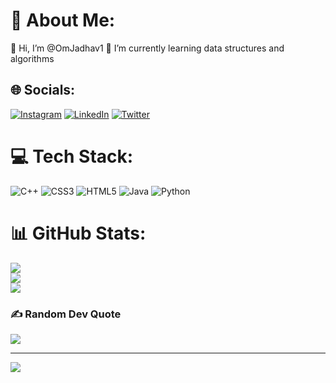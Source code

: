 # 💫 About Me:
👋 Hi, I’m @OmJadhav1
🌱 I’m currently learning data structures and algorithms


## 🌐 Socials:
[![Instagram](https://img.shields.io/badge/Instagram-%23E4405F.svg?logo=Instagram&logoColor=white)](https://instagram.com/omjadhav5423) [![LinkedIn](https://img.shields.io/badge/LinkedIn-%230077B5.svg?logo=linkedin&logoColor=white)](https://linkedin.com/in/om-jadhav-23b4a822b) [![Twitter](https://img.shields.io/badge/Twitter-%231DA1F2.svg?logo=Twitter&logoColor=white)](https://twitter.com/omjadhav_5423) 

# 💻 Tech Stack:
![C++](https://img.shields.io/badge/c++-%2300599C.svg?style=flat&logo=c%2B%2B&logoColor=white) ![CSS3](https://img.shields.io/badge/css3-%231572B6.svg?style=flat&logo=css3&logoColor=white) ![HTML5](https://img.shields.io/badge/html5-%23E34F26.svg?style=flat&logo=html5&logoColor=white) ![Java](https://img.shields.io/badge/java-%23ED8B00.svg?style=flat&logo=java&logoColor=white) ![Python](https://img.shields.io/badge/python-3670A0?style=flat&logo=python&logoColor=ffdd54)
# 📊 GitHub Stats:
![](https://github-readme-stats.vercel.app/api?username=OmJadhav1&theme=dark&hide_border=false&include_all_commits=false&count_private=false)<br/>
![](https://github-readme-streak-stats.herokuapp.com/?user=OmJadhav1&theme=dark&hide_border=false)<br/>
![](https://github-readme-stats.vercel.app/api/top-langs/?username=OmJadhav1&theme=dark&hide_border=false&include_all_commits=false&count_private=false&layout=compact)

### ✍️ Random Dev Quote
![](https://quotes-github-readme.vercel.app/api?type=horizontal&theme=radical)

---
[![](https://visitcount.itsvg.in/api?id=OmJadhav1&icon=0&color=0)](https://visitcount.itsvg.in)

<!---
OmJadhav1/OmJadhav1 is a ✨ special ✨ repository because its `README.md` (this file) appears on your GitHub profile.
You can click the Preview link to take a look at your changes.
--->
